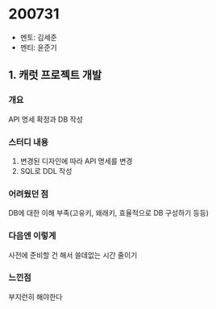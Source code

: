 # 200731

- 멘토: 김세준
- 멘티: 윤준기

## 1.  캐럿 프로젝트 개발

### 개요

API 명세 확정과 DB 작성

### 스터디 내용

1. 변경된 디자인에 따라 API 명세를 변경
2.  SQL로 DDL 작성

### 어려웠던  점

DB에 대한 이해 부족(고유키, 왜래키, 효율적으로 DB 구성하기 등등)

### 다음엔 이렇게

사전에 준비할 건 해서 쓸데없는 시간 줄이기

### 느낀점

부지런히 해야한다

